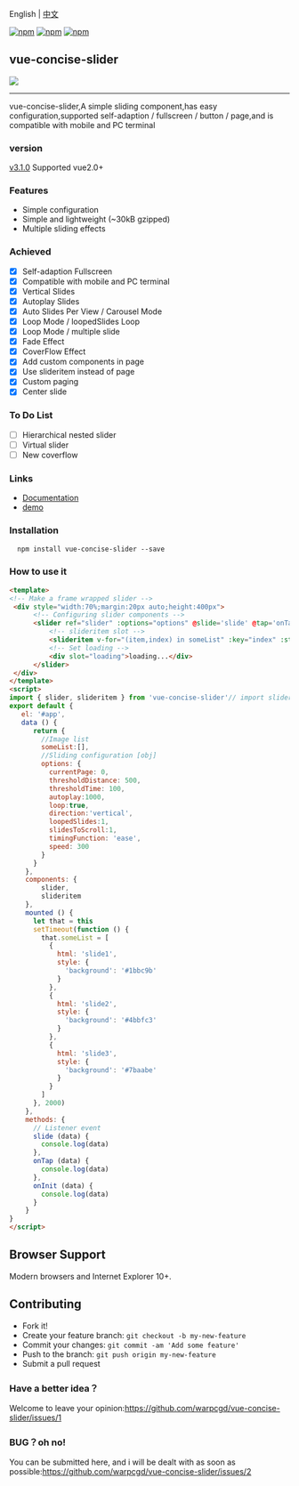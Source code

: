 English | [中文](README.md)

[![npm](https://img.shields.io/npm/v/vue-concise-slider.svg)](https://www.npmjs.com/package/vue-concise-slider)
[![npm](https://img.shields.io/npm/dw/vue-concise-slider.svg)](https://www.npmjs.com/package/vue-concise-slider)
[![npm](https://img.shields.io/github/size/warpcgd/vue-concise-slider/dist/module.js.svg)](https://www.npmjs.com/package/vue-concise-slider)

## vue-concise-slider
![](vue-slider-github.jpg)
* * *

vue-concise-slider,A simple sliding component,has easy configuration,supported self-adaption / fullscreen / button / page,and is compatible with mobile and PC terminal

### version
[v3.1.0](https://github.com/warpcgd/vue-concise-slider/issues/29)  Supported vue2.0+

### Features

* Simple configuration
* Simple and lightweight (~30kB gzipped)
* Multiple sliding effects

### Achieved
- [x] Self-adaption Fullscreen
- [x] Compatible with mobile and PC terminal
- [x] Vertical Slides
- [x] Autoplay Slides
- [x] Auto Slides Per View / Carousel Mode
- [x] Loop Mode / loopedSlides Loop
- [x] Loop Mode / multiple slide
- [x] Fade Effect
- [x] CoverFlow Effect
- [x] Add custom components in page
- [x] Use slideritem instead of page
- [x] Custom paging
- [x] Center slide

### To Do List
- [ ] Hierarchical nested slider
- [ ] Virtual slider
- [ ] New coverflow

### Links

- [Documentation](https://warpcgd.github.io/vue-concise-slider/)
- [demo](https://warpcgd.github.io/vue-concise-slider/demo/)

### Installation

```html
  npm install vue-concise-slider --save
```

### How to use it

```html
<template>
<!-- Make a frame wrapped slider -->
 <div style="width:70%;margin:20px auto;height:400px">
      <!-- Configuring slider components -->
      <slider ref="slider" :options="options" @slide='slide' @tap='onTap' @init='onInit'>
          <!-- slideritem slot -->
          <slideritem v-for="(item,index) in someList" :key="index" :style="item.style">{{item.html}}</slideritem>
          <!-- Set loading -->
          <div slot="loading">loading...</div>
      </slider>
 </div>
</template>
<script>
import { slider, slideritem } from 'vue-concise-slider'// import slider components
export default {
   el: '#app',
   data () {
      return {
        //Image list
        someList:[],
        //Sliding configuration [obj]
        options: {
          currentPage: 0,
          thresholdDistance: 500,
          thresholdTime: 100,
          autoplay:1000,
          loop:true,
          direction:'vertical',
          loopedSlides:1,
          slidesToScroll:1,
          timingFunction: 'ease',
          speed: 300
        }
      }
    },
    components: {
        slider,
        slideritem
    },
    mounted () {
      let that = this
      setTimeout(function () {
        that.someList = [
          {
            html: 'slide1',
            style: {
              'background': '#1bbc9b'
            }
          },
          {
            html: 'slide2',
            style: {
              'background': '#4bbfc3'
            }
          },
          {
            html: 'slide3',
            style: {
              'background': '#7baabe'
            }
          }
        ]
      }, 2000)
    },
    methods: {
      // Listener event
      slide (data) {
        console.log(data)
      },
      onTap (data) {
        console.log(data)
      },
      onInit (data) {
        console.log(data)
      }
    }
}
</script>
```
## Browser Support

Modern browsers and Internet Explorer 10+.


## Contributing

- Fork it!
- Create your feature branch: `git checkout -b my-new-feature`
- Commit your changes: `git commit -am 'Add some feature'`
- Push to the branch: `git push origin my-new-feature`
- Submit a pull request

### Have a better idea？
Welcome to leave your opinion:https://github.com/warpcgd/vue-concise-slider/issues/1

### BUG？oh no!
You can be submitted here, and i will be dealt with as soon as possible:https://github.com/warpcgd/vue-concise-slider/issues/2
